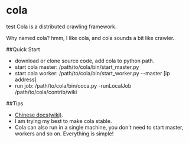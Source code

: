 cola
====
test
Cola is a distributed crawling framework. 

Why named cola? hmm, I like cola, and cola sounds a bit like crawler.

##Quick Start

* download or clone source code, add cola to python path.
* start cola master: /path/to/cola/bin/start_master.py
* start cola worker: /path/to/cola/bin/start_worker.py --master [ip address]
* run job: /path/to/cola/bin/coca.py -runLocalJob /path/to/cola/contrib/wiki

##Tips

* [Chinese docs(wiki)](https://github.com/chineking/cola/wiki).
* I am trying my best to make cola stable.
* Cola can also run in a single machine, you don't need to start master, workers and so on. Everything is simple!
